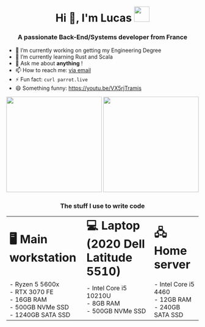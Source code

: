 <h1 align="center">Hi 👋, I'm Lucas <img height="40" src="https://c.tenor.com/rLOjyzhrq2cAAAAi/parrot-dancing-parrot.gif"></h1>
<h3 align="center">A passionate Back-End/Systems developer from France</h3>


- 🔭 I’m currently working on getting my Engineering Degree
- 🌱 I’m currently learning Rust and Scala
- 💬 Ask me about <b>anything</b> !
- 📫 How to reach me: <a href="mailto:draescherl@cy-tech.fr">via email</a>
- ⚡ Fun fact: `curl parrot.live`
- 😄 Something funny: https://youtu.be/VX5rjTramis


<p align= "center">
  <img height= "250" src="https://github-readme-stats.vercel.app/api?username=draescherl&theme=vue-dark&show_icons=true&hide_rank=true&count_private=true&hide_border=true" />
  <img height= "250" src="https://github-readme-stats.vercel.app/api/top-langs/?username=draescherl&theme=vue-dark&layout=compact&langs_count=10&hide_border=true" />
</p>


<h3 align="center">The stuff I use to write code</h3>

<table border="0" align="center">
  <tr>
    <td><b style="font-size:30px">🖥️ Main workstation</b></td>
    <td><b style="font-size:30px">💻 Laptop (2020 Dell Latitude 5510)</b></td>
    <td><b style="font-size:30px">🖧 Home server</b></td>
  </tr>
  <tr>
    <td>
      - Ryzen 5 5600x <br>
      - RTX 3070 FE <br>
      - 16GB RAM <br>
      - 500GB NVMe SSD <br>
      - 1240GB SATA SSD <br>
    </td>
    <td>
      - Intel Core i5 10210U <br>
      - 8GB RAM <br>
      - 500GB NVMe SSD <br>
    </td>
    <td>
      - Intel Core i5 4460 <br>
      - 12GB RAM <br>
      - 240GB SATA SSD <br>
    </td>
  </tr>
</table>
